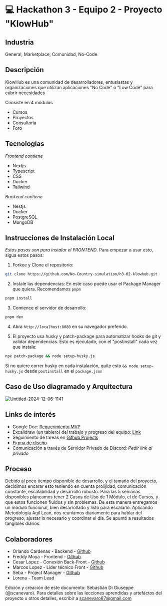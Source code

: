 # :computer: Hackathon 3 - Equipo 2 - Proyecto "KlowHub"

## Industria
General, Marketplace, Comunidad, No-Code

## Descripción

KlowHub es una comunidad de desarrolladores, entusiastas y organizaciones que utilizan aplicaciones "No Code" o "Low Code" para cubrir necesidades

Consiste en 4 módulos
- Cursos
- Proyectos
- Consultoría
- Foro

## Tecnologías
*Frontend contiene*
- Nextjs
- Typescript
- CSS
- Docker
- Tailwind

*Backend contiene*
- Nestjs
- Docker
- PostgreSQL
- MongoDB

## Instrucciones de Instalación Local
   *Estos pasos son para instalar el FRONTEND*. Para empezar a usar esto, sigua estos pasos:

1. Forkee y Clone el repositorio:

```bash
git clone https://github.com/No-Country-simulation/h3-02-klowhub.git
```

2. Instale las dependencias:
   En este caso puede usar el Package Manager que quiera. Recomendamos `pnpm`

```bash
pnpm install
```

3. Comience el servidor de desarrollo:

```bash
pnpm dev
```

4. Abra `http://localhost:8080` en su navegador preferido.

5. El proyecto usa husky y patch-package para automatizar hooks de git y validar dependencias. Esto es ejecutado, con el "postinstall" cada vez que instale:

```bash
npx patch-package && node setup-husky.js
```

Si no quiere correr husky en cada instalación, quite esto `&& node setup-husky.js` desde `postinstall` en el `package.json`

## Caso de Uso diagramado y Arquitectura
![Untitled-2024-12-06-1141](https://github.com/user-attachments/assets/216ee27d-d300-4c58-a0ce-c5328ceeae5c)

## Links de interés
- Google Doc: [Requerimiento MVP](https://docs.google.com/document/d/1384qS4swbR3EJarHDEN6JStyf-U_L6RKgHSfzssLfbE/edit?tab=t.0)
- Excalidraw (un tablero) del trabajo y progreso del equipo: [Link](https://excalidraw.com/#room=5e439aab375eec8c0d21,MJms9xmhQwIa0jXMSSZIlQ)
- Seguimiento de tareas en [Github Projects](https://github.com/orgs/No-Country-simulation/projects/127/views/1)
- [Figma de diseño](https://www.figma.com/design/MsyB0jfdKAU2dOIoIB9rW2/AppSheetHub?node-id=0-1&t=58VSLDh2ABj6y82K-1)
- Comunicación a través de Servidor Privado de Discord: *Pedir link al privado*

## Proceso
Debido al poco tiempo disponible de desarrollo, y el tamaño del proyecto, decidimos encarar esto teniendo en cuenta prolijidad, comunicación constante, escalabilidad y desarrollo robusto.
Para las 5 semanas disponibles planeamos tener 2 Casos de Uso de 1 Módulo, el de Cursos, y que estos funcionen fluídos y sin problemas. De esta manera entregamos un módulo funcional, bien desarrollado y listo para escalarlo.
Aplicando Metodología Agil Lean, nos reuníamos diariamente para hablar del progreso, ajustar lo necesario y coordinar el día. Se apuntó a resultados tangibles diarios.

## Colaboradores
- Orlando Cardenas - Backend - [Github](https://www.linkedin.com/in/orlando-cardenas-villegas-7a2390248/)
- Freddy Moya - Frontend - [Github](https://www.linkedin.com/in/freddymoya/)
- Cesar Lopez - Conexión Back-Front - [Github](https://www.linkedin.com/in/cesar-lopez-a7226625a/)
- Marcos Lopez - Líder técnico Front - [Github](https://www.linkedin.com/in/marcos-lopez-dev)
- Seba - Project Manager - [Github](https://www.linkedin.com/in/sebadigiuseppe/)
- Lorena - Team Lead

Edición y creación de este documento: Sebastián Di Giuseppe (@scanevaro). Para detalles sobre las lecciones aprendidas y artefáctos del proyecto u otros detalles, escribir a scanevaro87@gmail.com
